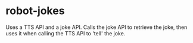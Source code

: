 # robot-jokes
Uses a TTS API and a joke API.  Calls the joke API to retrieve the joke, then uses it when calling the TTS API to 'tell' the joke.

